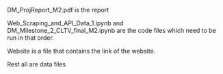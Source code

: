 DM_ProjReport_M2.pdf is the report 

Web_Scraping_and_API_Data_1.ipynb and DM_Milestone_2_CLTV_final_M2.ipynb are the code files which need to be run in that order. 

Website is a file that contains the link of the website. 

Rest all are data files 
